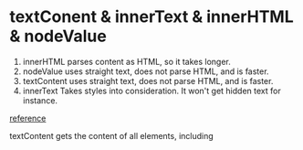 # textConent & innerText & innerHTML & nodeValue

1. innerHTML parses content as HTML, so it takes longer.
2. nodeValue uses straight text, does not parse HTML, and is faster.
3. textContent uses straight text, does not parse HTML, and is faster.
4. innerText Takes styles into consideration. It won't get hidden text for instance.

[reference](https://www.w3schools.com/jsref/tryit.asp?filename=tryjsref_node_textcontent_innertext)

textContent gets the content of all elements, including <script> and <style> elements. In contrast, innerText only shows “human-readable” elements.

textContent returns every element in the node. In contrast, innerText is aware of styling and won’t return the text of “hidden” elements.

Unlike textContent, altering innerText in Internet Explorer (version 11 and below) removes child nodes from the element and permanently destroys all descendant text nodes. It is impossible to insert the nodes again into any other element or into the same element after doing so.

## innerHTML

Element.innerHTML returns HTML, as its name indicates.
Sometimes people use innerHTML to retrieve or write text inside an element, but textContent has better performance because its value is not parsed as HTML.  
Moreover, using textContent can prevent XSS attacks.

### Difference

.textContent outputs text/plain while .innerHTML outputs text/html.

The textContent property will not understand that the code you pass is an HTML syntax, but just a 100% text no more and no less.

[reference from w3.org why we shouldn't use innerHTML to add text](https://www.w3.org/TR/2008/WD-html5-20080610/dom.html#innerhtml0)

```js
<p id="yes"> yes!! </p>;
var p = document.getElementById("yes");
p.textContent = "hello!";
p.textContnet = "<em>Hello</em>"; //  rendering texts only.
p.innerHTML = "<em>Hello</em>"; // rendering html & texts
```
